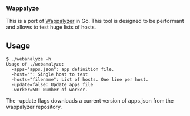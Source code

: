 ### Wappalyze

This is a port of [Wappalyzer](https://github.com/AliasIO/Wappalyzer) in Go. This tool is designed to be performant and allows to test huge lists of hosts. 

## Usage

    $ ./webanalyze -h
    Usage of ./webanalyze:
      -apps="apps.json": app definition file.
      -host="": Single host to test
      -hosts="filename": List of hosts. One line per host.
      -update=false: Update apps file
      -worker=50: Number of worker.

The -update flags downloads a current version of apps.json from the wappalyzer repository.
